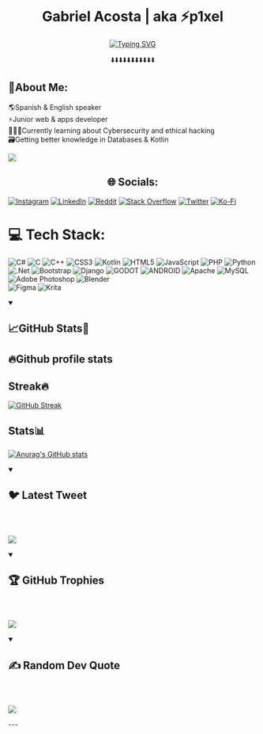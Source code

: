 <br>
<h1 align="center">Gabriel Acosta | aka ⚡p1xel</h1>

<!--Typing SVG credit to DenverCoder1-->
<div align="center">
<a href="https://git.io/typing-svg" ><img src="https://readme-typing-svg.demolab.com?font=Fira+Code&pause=1000&color=006AFF&center=true&vCenter=true&width=435&lines=Welcome!;Glowing+up+for+a+better+me;Focused+to+Learn+More.+.+." alt="Typing SVG" /></a>
<p align="center">⬇️⬇️⬇️⬇️⬇️⬇️⬇️⬇️⬇️⬇️⬇️</p>
</div>
  
## 🐺About Me:
🌎Spanish & English speaker<br>⚡Junior web & apps developer<br>👨🏻‍💻Currently learning about Cybersecurity and ethical hacking<br>🗃️Getting better knowledge in Databases & Kotlin<br>

[![](https://visitcount.itsvg.in/api?id=p1xel07&icon=8&color=1&)](https://visitcount.itsvg.in)
<br>

<h2 align="center">🌐 Socials:</h2>
  
[![Instagram](https://img.shields.io/badge/Instagram-006AFF?style=for-the-badge&logo=instagram&logoColor=white)](https://instagram.com/gabo_0477) 
[![LinkedIn](https://img.shields.io/badge/LinkedIn-006AFF?style=for-the-badge&logo=linkedin&logoColor=white)](https://linkedin.com/in/-p1xel) 
[![Reddit](https://img.shields.io/badge/Reddit-006AFF?style=for-the-badge&logo=reddit&logoColor=white)](https://reddit.com/user/-p1xel) 
[![Stack Overflow](https://img.shields.io/badge/Stackoverflow-006AFF?style=for-the-badge&logo=stack-overflow&logoColor=white)](https://stackoverflow.com/users/p1xel)
[![Twitter](https://img.shields.io/badge/Twitter-006AFF?style=for-the-badge&logo=twitter&logoColor=white)](https://twitter.com/p1xel1704)
[![Ko-Fi](https://img.shields.io/badge/Ko--fi-006AFF?style=for-the-badge&logo=ko-fi&logoColor=white)](https://ko-fi.com/p1xel)



# 💻 Tech Stack:
![C#](https://img.shields.io/badge/c%23-006AFF.svg?style=for-the-badge&logo=c-sharp&logoColor=white) 
![C](https://img.shields.io/badge/c-006AFF.svg?style=for-the-badge&logo=c&logoColor=white) 
![C++](https://img.shields.io/badge/c++-%2300599C.svg?style=for-the-badge&logo=c%2B%2B&logoColor=white) 
![CSS3](https://img.shields.io/badge/css3-%231572B6.svg?style=for-the-badge&logo=css3&logoColor=white) 
![Kotlin](https://img.shields.io/badge/kotlin-%230095D5.svg?style=for-the-badge&logo=kotlin&logoColor=white) 
![HTML5](https://img.shields.io/badge/html5-%23E34F26.svg?style=for-the-badge&logo=html5&logoColor=white) 
![JavaScript](https://img.shields.io/badge/javascript-%23323330.svg?style=for-the-badge&logo=javascript&logoColor=%23F7DF1E) 
![PHP](https://img.shields.io/badge/php-%23777BB4.svg?style=for-the-badge&logo=php&logoColor=white) 
![Python](https://img.shields.io/badge/python-3670A0?style=for-the-badge&logo=python&logoColor=ffdd54) 
![.Net](https://img.shields.io/badge/.NET-5C2D91?style=for-the-badge&logo=.net&logoColor=white) 
![Bootstrap](https://img.shields.io/badge/bootstrap-%23563D7C.svg?style=for-the-badge&logo=bootstrap&logoColor=white) 
![Django](https://img.shields.io/badge/django-%23092E20.svg?style=for-the-badge&logo=django&logoColor=white) 
![GODOT](https://img.shields.io/badge/godot-3582bb.svg?style=for-the-badge&logo=godot-engine&logoColor=white) 
![ANDROID](https://img.shields.io/badge/android-%2320232a.svg?style=for-the-badge&logo=android&logoColor=%a4c639) 
![Apache](https://img.shields.io/badge/apache-%23D42029.svg?style=for-the-badge&logo=apache&logoColor=white) 
![MySQL](https://img.shields.io/badge/mysql-%2300f.svg?style=for-the-badge&logo=mysql&logoColor=white) 
![Adobe Photoshop](https://img.shields.io/badge/adobephotoshop-%2331A8FF.svg?style=for-the-badge&logo=adobephotoshop&logoColor=white) 
![Blender](https://img.shields.io/badge/blender-%23F5792A.svg?style=for-the-badge&logo=blender&logoColor=white) 	
![Figma](https://img.shields.io/badge/figma-%23F24E1E.svg?style=for-the-badge&logo=figma&logoColor=white) 
![Krita](https://img.shields.io/badge/Krita-203759?style=for-the-badge&logo=krita&logoColor=EEF37B)
  
<details open> 
<summary><h2>📈GitHub Stats🐺</h2></summary>
  
<h2>🔥Github profile stats</h2>

<!--Langs-->
<!--[![Top Langs](https://github-readme-stats.vercel.app/api/top-langs/?username=p1xel07&theme=transparent&hide_border=true)](https://github.com/anuraghazra/github-readme-stats)-->
<h2>Streak🔥</h2>
  
[![GitHub Streak](https://streak-stats.demolab.com?user=p1xel07&theme=transparent&hide_border=true&date_format=M%20j%5B%2C%20Y%5D)](https://git.io/streak-stats)
<h2>Stats📊</h2>
  
[![Anurag's GitHub stats](https://github-readme-stats.vercel.app/api?username=p1xel07&theme=transparent&hide_border=true)](https://github.com/anuraghazra/github-readme-stats)
  
</details>

<details open>
  <summary><h2>🐦 Latest Tweet<h2></summary>
  <br>
    
  [![](https://gtce.itsvg.in/api?username=p1xel1704&hide_border=true&theme=transparent)](https://github.com/VishwaGauravIn/github-twitter-card-embed)
</details>
  

<details open>
  <summary><h2>🏆 GitHub Trophies<h2></summary>
  <br>
    
  ![](https://github-profile-trophy.vercel.app/?username=p1xel07&theme=tokyonight&no-frame=true&hide_border=true&no-bg=true&margin-w=4)
</details>
  
<details open>
  <summary><h2>✍️ Random Dev Quote<h2></summary>
  <br>
    
![](https://quotes-github-readme.vercel.app/api?type=horizontal&hide_border=true&theme=tokyonight&no-bg=true)
</details>
---


<!-- Proudly created with GPRM ( https://gprm.itsvg.in ) -->
